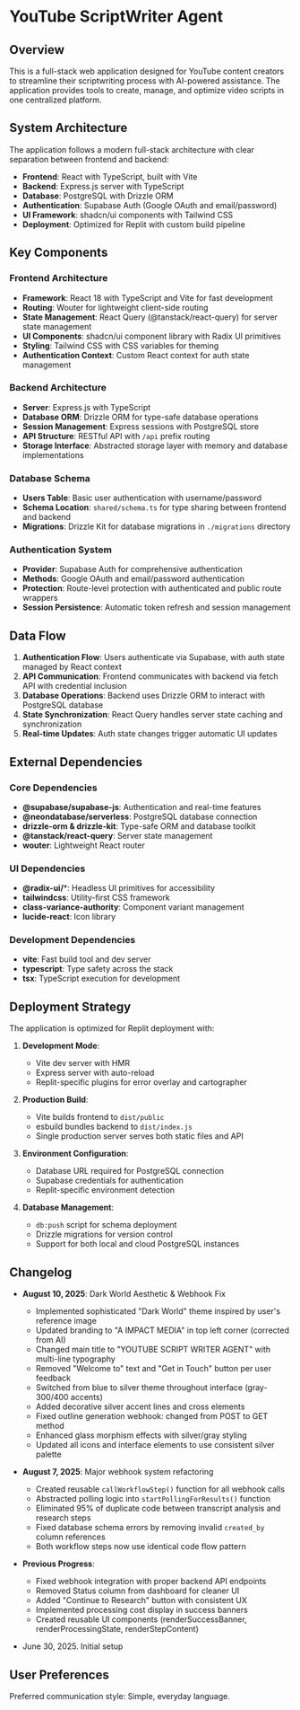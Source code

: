 # YouTube ScriptWriter Agent

## Overview

This is a full-stack web application designed for YouTube content creators to streamline their scriptwriting process with AI-powered assistance. The application provides tools to create, manage, and optimize video scripts in one centralized platform.

## System Architecture

The application follows a modern full-stack architecture with clear separation between frontend and backend:

- **Frontend**: React with TypeScript, built with Vite
- **Backend**: Express.js server with TypeScript
- **Database**: PostgreSQL with Drizzle ORM
- **Authentication**: Supabase Auth (Google OAuth and email/password)
- **UI Framework**: shadcn/ui components with Tailwind CSS
- **Deployment**: Optimized for Replit with custom build pipeline

## Key Components

### Frontend Architecture
- **Framework**: React 18 with TypeScript and Vite for fast development
- **Routing**: Wouter for lightweight client-side routing
- **State Management**: React Query (@tanstack/react-query) for server state management
- **UI Components**: shadcn/ui component library with Radix UI primitives
- **Styling**: Tailwind CSS with CSS variables for theming
- **Authentication Context**: Custom React context for auth state management

### Backend Architecture
- **Server**: Express.js with TypeScript
- **Database ORM**: Drizzle ORM for type-safe database operations
- **Session Management**: Express sessions with PostgreSQL store
- **API Structure**: RESTful API with `/api` prefix routing
- **Storage Interface**: Abstracted storage layer with memory and database implementations

### Database Schema
- **Users Table**: Basic user authentication with username/password
- **Schema Location**: `shared/schema.ts` for type sharing between frontend and backend
- **Migrations**: Drizzle Kit for database migrations in `./migrations` directory

### Authentication System
- **Provider**: Supabase Auth for comprehensive authentication
- **Methods**: Google OAuth and email/password authentication
- **Protection**: Route-level protection with authenticated and public route wrappers
- **Session Persistence**: Automatic token refresh and session management

## Data Flow

1. **Authentication Flow**: Users authenticate via Supabase, with auth state managed by React context
2. **API Communication**: Frontend communicates with backend via fetch API with credential inclusion
3. **Database Operations**: Backend uses Drizzle ORM to interact with PostgreSQL database
4. **State Synchronization**: React Query handles server state caching and synchronization
5. **Real-time Updates**: Auth state changes trigger automatic UI updates

## External Dependencies

### Core Dependencies
- **@supabase/supabase-js**: Authentication and real-time features
- **@neondatabase/serverless**: PostgreSQL database connection
- **drizzle-orm & drizzle-kit**: Type-safe ORM and database toolkit
- **@tanstack/react-query**: Server state management
- **wouter**: Lightweight React router

### UI Dependencies
- **@radix-ui/***: Headless UI primitives for accessibility
- **tailwindcss**: Utility-first CSS framework
- **class-variance-authority**: Component variant management
- **lucide-react**: Icon library

### Development Dependencies
- **vite**: Fast build tool and dev server
- **typescript**: Type safety across the stack
- **tsx**: TypeScript execution for development

## Deployment Strategy

The application is optimized for Replit deployment with:

1. **Development Mode**: 
   - Vite dev server with HMR
   - Express server with auto-reload
   - Replit-specific plugins for error overlay and cartographer

2. **Production Build**:
   - Vite builds frontend to `dist/public`
   - esbuild bundles backend to `dist/index.js`
   - Single production server serves both static files and API

3. **Environment Configuration**:
   - Database URL required for PostgreSQL connection
   - Supabase credentials for authentication
   - Replit-specific environment detection

4. **Database Management**:
   - `db:push` script for schema deployment
   - Drizzle migrations for version control
   - Support for both local and cloud PostgreSQL instances

## Changelog

- **August 10, 2025**: Dark World Aesthetic & Webhook Fix
  - Implemented sophisticated "Dark World" theme inspired by user's reference image
  - Updated branding to "A IMPACT MEDIA" in top left corner (corrected from AI)
  - Changed main title to "YOUTUBE SCRIPT WRITER AGENT" with multi-line typography
  - Removed "Welcome to" text and "Get in Touch" button per user feedback
  - Switched from blue to silver theme throughout interface (gray-300/400 accents)
  - Added decorative silver accent lines and cross elements
  - Fixed outline generation webhook: changed from POST to GET method
  - Enhanced glass morphism effects with silver/gray styling
  - Updated all icons and interface elements to use consistent silver palette

- **August 7, 2025**: Major webhook system refactoring
  - Created reusable `callWorkflowStep()` function for all webhook calls
  - Abstracted polling logic into `startPollingForResults()` function
  - Eliminated 95% of duplicate code between transcript analysis and research steps
  - Fixed database schema errors by removing invalid `created_by` column references
  - Both workflow steps now use identical code flow pattern

- **Previous Progress**: 
  - Fixed webhook integration with proper backend API endpoints
  - Removed Status column from dashboard for cleaner UI
  - Added "Continue to Research" button with consistent UX
  - Implemented processing cost display in success banners
  - Created reusable UI components (renderSuccessBanner, renderProcessingState, renderStepContent)

- June 30, 2025. Initial setup

## User Preferences

Preferred communication style: Simple, everyday language.